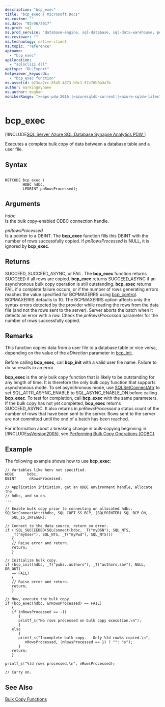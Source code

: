 ```yaml
---
description: "bcp_exec"
title: "bcp_exec | Microsoft Docs"
ms.custom: ""
ms.date: "03/06/2017"
ms.prod: sql
ms.prod_service: "database-engine, sql-database, sql-data-warehouse, pdw"
ms.reviewer: ""
ms.technology: native-client
ms.topic: "reference"
apiname: 
  - "bcp_exec"
apilocation: 
  - "sqlncli11.dll"
apitype: "DLLExport"
helpviewer_keywords: 
  - "bcp_exec function"
ms.assetid: b23ea2cc-8545-4873-b0c1-57e76b0a3a7b
author: markingmyname
ms.author: maghan
monikerRange: ">=aps-pdw-2016||=azuresqldb-current||=azure-sqldw-latest||>=sql-server-2016||=sqlallproducts-allversions||>=sql-server-linux-2017||=azuresqldb-mi-current"
---
```

# bcp_exec
[!INCLUDE[SQL Server Azure SQL Database Synapse Analytics PDW ](../../includes/applies-to-version/sql-asdb-asdbmi-asa-pdw.md)]

  Executes a complete bulk copy of data between a database table and a user file.  
  
## Syntax  
  
```  
  
RETCODE bcp_exec (  
        HDBC hdbc,  
        LPDBINT pnRowsProcessed);  
```  
  
## Arguments  
 *hdbc*  
 Is the bulk copy-enabled ODBC connection handle.  
  
 *pnRowsProcessed*  
 Is a pointer to a DBINT. The **bcp_exec** function fills this DBINT with the number of rows successfully copied. If *pnRowsProcessed* is NULL, it is ignored by **bcp_exec**.  
  
## Returns  
 SUCCEED, SUCCEED_ASYNC, or FAIL. The **bcp_exec** function returns SUCCEED if all rows are copied. **bcp_exec** returns SUCCEED_ASYNC if an asynchronous bulk copy operation is still outstanding. **bcp_exec** returns FAIL if a complete failure occurs, or if the number of rows generating errors reaches the value specified for BCPMAXERRS using [bcp_control](../../relational-databases/native-client-odbc-extensions-bulk-copy-functions/bcp-control.md). BCPMAXERRS defaults to 10. The BCPMAXERRS option affects only the syntax errors detected by the provider while reading the rows from the data file (and not the rows sent to the server). Server aborts the batch when it detects an error with a row. Check the *pnRowsProcessed* parameter for the number of rows successfully copied.  
  
## Remarks  
 This function copies data from a user file to a database table or vice versa, depending on the value of the *eDirection* parameter in [bcp_init](../../relational-databases/native-client-odbc-extensions-bulk-copy-functions/bcp-init.md).  
  
 Before calling **bcp_exec**, call **bcp_init** with a valid user file name. Failure to do so results in an error.  
  
 **bcp_exec** is the only bulk copy function that is likely to be outstanding for any length of time. It is therefore the only bulk copy function that supports asynchronous mode. To set asynchronous mode, use [SQLSetConnectAttr](../../relational-databases/native-client-odbc-api/sqlsetconnectattr.md) to set SQL_ATTR_ASYNC_ENABLE to SQL_ASYNC_ENABLE_ON before calling **bcp_exec**. To test for completion, call **bcp_exec** with the same parameters. If the bulk copy has not yet completed, **bcp_exec** returns SUCCEED_ASYNC. It also returns in *pnRowsProcessed* a status count of the number of rows that have been sent to the server. Rows sent to the server are not committed until the end of a batch has been reached.  
  
 For information about a breaking change in bulk-copying beginning in [!INCLUDE[ssVersion2005](../../includes/ssversion2005-md.md)], see [Performing Bulk Copy Operations &#40;ODBC&#41;](../../relational-databases/native-client-odbc-bulk-copy-operations/performing-bulk-copy-operations-odbc.md).  
  
## Example  
 The following example shows how to use **bcp_exec**:  
  
```  
// Variables like henv not specified.  
HDBC      hdbc;  
DBINT      nRowsProcessed;  
  
// Application initiation, get an ODBC environment handle, allocate the  
// hdbc, and so on.  
...   
  
// Enable bulk copy prior to connecting on allocated hdbc.  
SQLSetConnectAttr(hdbc, SQL_COPT_SS_BCP, (SQLPOINTER) SQL_BCP_ON,  
   SQL_IS_INTEGER);  
  
// Connect to the data source, return on error.  
if (!SQL_SUCCEEDED(SQLConnect(hdbc, _T("myDSN"), SQL_NTS,  
   _T("myUser"), SQL_NTS, _T("myPwd"), SQL_NTS)))  
   {  
   // Raise error and return.  
   return;  
   }  
  
// Initialize bulk copy.   
if (bcp_init(hdbc, _T("pubs..authors"), _T("authors.sav"), NULL, DB_OUT)  
   == FAIL)  
   {  
   // Raise error and return.  
   return;  
   }  
  
// Now, execute the bulk copy.   
if (bcp_exec(hdbc, &nRowsProcessed) == FAIL)  
   {  
   if (nRowsProcessed == -1)  
      {  
      printf_s("No rows processed on bulk copy execution.\n");  
      }  
   else  
      {  
      printf_s("Incomplete bulk copy.   Only %ld row%s copied.\n",  
         nRowsProcessed, (nRowsProcessed == 1) ? "": "s");  
      }  
   return;  
   }  
  
printf_s("%ld rows processed.\n", nRowsProcessed);  
  
// Carry on.  
```  
  
## See Also  
 [Bulk Copy Functions](../../relational-databases/native-client-odbc-extensions-bulk-copy-functions/sql-server-driver-extensions-bulk-copy-functions.md)  
  
  
